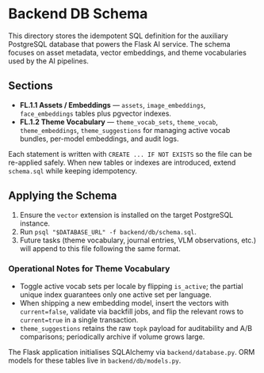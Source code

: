 # Backend DB Schema

This directory stores the idempotent SQL definition for the auxiliary PostgreSQL database that powers the Flask AI service. The schema focuses on asset metadata, vector embeddings, and theme vocabularies used by the AI pipelines.

## Sections

- **FL.1.1 Assets / Embeddings** — `assets`, `image_embeddings`, `face_embeddings` tables plus pgvector indexes.
- **FL.1.2 Theme Vocabulary** — `theme_vocab_sets`, `theme_vocab`, `theme_embeddings`, `theme_suggestions` for managing active vocab bundles, per-model embeddings, and audit logs.

Each statement is written with `CREATE ... IF NOT EXISTS` so the file can be re-applied safely. When new tables or indexes are introduced, extend `schema.sql` while keeping idempotency.

## Applying the Schema

1. Ensure the `vector` extension is installed on the target PostgreSQL instance.
2. Run `psql "$DATABASE_URL" -f backend/db/schema.sql`.
3. Future tasks (theme vocabulary, journal entries, VLM observations, etc.) will append to this file following the same format.

### Operational Notes for Theme Vocabulary

- Toggle active vocab sets per locale by flipping `is_active`; the partial unique index guarantees only one active set per language.
- When shipping a new embedding model, insert the vectors with `current=false`, validate via backfill jobs, and flip the relevant rows to `current=true` in a single transaction.
- `theme_suggestions` retains the raw `topk` payload for auditability and A/B comparisons; periodically archive if volume grows large.

The Flask application initialises SQLAlchemy via `backend/database.py`. ORM models for these tables live in `backend/db/models.py`.
